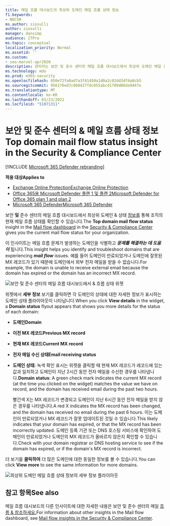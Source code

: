 ```yaml
---
title: 메일 흐름 대시보드의 최상위 도메인 메일 흐름 상태 정보
f1.keywords:
- NOCSH
ms.author: siosulli
author: siosulli
manager: dansimp
audience: ITPro
ms.topic: conceptual
localization_priority: Normal
ms.assetid: ''
ms.custom:
- seo-marvel-apr2020
description: 관리자는 보안 및 준수 센터의 메일 흐름 대시보드에서 최상위 도메인 메일 흐름 상태 정보를 사용하여 MX 레코드와 & 메일 흐름 문제를 해결하는 방법을 배울 수 있습니다.
ms.technology: mdo
ms.prod: m365-security
ms.openlocfilehash: 850e72fa0ad7a3f41450a1d0a2c02dd3df4a0cb5
ms.sourcegitcommit: 956176ed7c8b8427fdc655abcd1709d86da9447e
ms.translationtype: MT
ms.contentlocale: ko-KR
ms.lasthandoff: 03/23/2021
ms.locfileid: "51071311"
---
```

# <a name="top-domain-mail-flow-status-insight-in-the-security--compliance-center"></a><span data-ttu-id="7774f-103">보안 및 준수 센터의 & 메일 흐름 상태 정보</span><span class="sxs-lookup"><span data-stu-id="7774f-103">Top domain mail flow status insight in the Security & Compliance Center</span></span>

[!INCLUDE [Microsoft 365 Defender rebranding](../includes/microsoft-defender-for-office.md)]

<span data-ttu-id="7774f-104">**적용 대상**</span><span class="sxs-lookup"><span data-stu-id="7774f-104">**Applies to**</span></span>
- [<span data-ttu-id="7774f-105">Exchange Online Protection</span><span class="sxs-lookup"><span data-stu-id="7774f-105">Exchange Online Protection</span></span>](exchange-online-protection-overview.md)
- [<span data-ttu-id="7774f-106">Office 365용 Microsoft Defender 플랜 1 및 플랜 2</span><span class="sxs-lookup"><span data-stu-id="7774f-106">Microsoft Defender for Office 365 plan 1 and plan 2</span></span>](defender-for-office-365.md)
- [<span data-ttu-id="7774f-107">Microsoft 365 Defender</span><span class="sxs-lookup"><span data-stu-id="7774f-107">Microsoft 365 Defender</span></span>](../defender/microsoft-365-defender.md)

<span data-ttu-id="7774f-108">보안 **및** 준수 센터의 [](mail-flow-insights-v2.md) 메일 흐름 대시보드에서 최상위 도메인 & 상태 [정보를](https://protection.office.com) 통해 조직의 현재 메일 흐름 상태를 확인할 수 있습니다.</span><span class="sxs-lookup"><span data-stu-id="7774f-108">The **Top domain mail flow status** insight in the [Mail flow dashboard](mail-flow-insights-v2.md) in the [Security & Compliance Center](https://protection.office.com) gives you the current mail flow status for your organization.</span></span>

<span data-ttu-id="7774f-109">이 인사이트는 메일 흐름 문제가 발생하는 도메인을 식별하고 ***문제를 해결하는 데 도움이*** 됩니다.</span><span class="sxs-lookup"><span data-stu-id="7774f-109">This insight helps you identify and troubleshoot domains that are experiencing ***mail flow*** issues.</span></span> <span data-ttu-id="7774f-110">예를 들어 도메인이 만료되었거나 도메인에 잘못된 MX 레코드가 있기 때문에 도메인에서 외부 전자 메일을 받을 수 없습니다.</span><span class="sxs-lookup"><span data-stu-id="7774f-110">For example, the domain is unable to receive external email because the domain has expired or the domain has an incorrect MX record.</span></span>

![보안 및 준수 센터의 메일 흐름 대시보드에서 & 흐름 상태 위젯](../../media/mfi-top-domain-mail-flow-status-widget.png)

<span data-ttu-id="7774f-112">위젯에서 **세부 정보** 보기를 클릭하면  각 도메인의 상태에 대한 자세한 정보가 표시하는 도메인 상태 플라이아웃이 나타납니다.</span><span class="sxs-lookup"><span data-stu-id="7774f-112">When you click **View details** in the widget, a **Domain status** flyout appears that shows you more details for the status of each domain:</span></span>

- <span data-ttu-id="7774f-113">**도메인**</span><span class="sxs-lookup"><span data-stu-id="7774f-113">**Domain**</span></span>
- <span data-ttu-id="7774f-114">**이전 MX 레코드**</span><span class="sxs-lookup"><span data-stu-id="7774f-114">**Previous MX record**</span></span>
- <span data-ttu-id="7774f-115">**현재 MX 레코드**</span><span class="sxs-lookup"><span data-stu-id="7774f-115">**Current MX record**</span></span>
- <span data-ttu-id="7774f-116">**전자 메일 수신 상태**</span><span class="sxs-lookup"><span data-stu-id="7774f-116">**Email receiving status**</span></span>
- <span data-ttu-id="7774f-117">**도메인 상태:** 녹색 확인 표시는 위젯을 클릭할 때 현재 MX 레코드가 레코드에 있는 값과 일치하고 도메인이 지난 2시간 동안 전자 메일을 수신한 경우를 나타냅니다.</span><span class="sxs-lookup"><span data-stu-id="7774f-117">**Domain status**: A green check mark indicates the current MX record (at the time you clicked on the widget) matches the value we have on record, and the domain has received email during the past two hours.</span></span>

  <span data-ttu-id="7774f-118">빨간색 X는 MX 레코드가 변경되고 도메인이 지난 6시간 동안 전자 메일을 받지 않은 경우를 나타냅니다.</span><span class="sxs-lookup"><span data-stu-id="7774f-118">A red X indicates the MX record has been changed, and the domain has received no email during the past 6 hours.</span></span> <span data-ttu-id="7774f-119">이는 도메인이 만료되었거나 MX 레코드가 잘못 업데이트된 것일 수 있습니다.</span><span class="sxs-lookup"><span data-stu-id="7774f-119">This likely indicates that your domain has expired, or that the MX record has been incorrectly updated.</span></span> <span data-ttu-id="7774f-120">도메인 등록 기관 또는 DNS 호스팅 서비스에 확인하여 도메인이 만료되었거나 도메인의 MX 레코드가 올바르지 않은지 확인할 수 있습니다.</span><span class="sxs-lookup"><span data-stu-id="7774f-120">Check with your domain registrar or DNS hosting service to see if the domain has expired, or if the domain's MX record is incorrect.</span></span>

<span data-ttu-id="7774f-121">더 보기를 **클릭하여** 더 많은 도메인에 대한 동일한 정보를 볼 수 있습니다.</span><span class="sxs-lookup"><span data-stu-id="7774f-121">You can click **View more** to see the same information for more domains.</span></span>

![최상위 도메인 메일 흐름 상태 정보의 세부 정보 플라이아웃](../../media/mfi-top-domain-mail-flow-status-view-details.png)

## <a name="see-also"></a><span data-ttu-id="7774f-123">참고 항목</span><span class="sxs-lookup"><span data-stu-id="7774f-123">See also</span></span>

<span data-ttu-id="7774f-124">메일 흐름 대시보드의 다른 인사이트에 대한 자세한 내용은 보안 및 준수 센터의 메일 [흐름 & 참조하세요.](mail-flow-insights-v2.md)</span><span class="sxs-lookup"><span data-stu-id="7774f-124">For information about other insights in the Mail flow dashboard, see [Mail flow insights in the Security & Compliance Center](mail-flow-insights-v2.md).</span></span>
